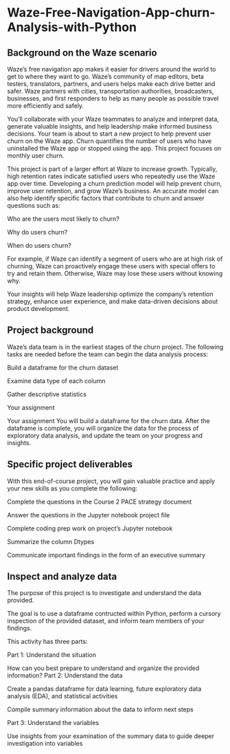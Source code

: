 # Waze-Free-Navigation-App-churn-Analysis-with-Python

## Background on the Waze scenario ##
Waze’s free navigation app makes it easier for drivers around the world to get to where they want to go. Waze’s community of map editors, beta testers, translators, partners, and users helps make each drive better and safer. Waze partners with cities, transportation authorities, broadcasters, businesses, and first responders to help as many people as possible travel more efficiently and safely. 

You’ll collaborate with your Waze teammates to analyze and interpret data, generate valuable insights, and help leadership make informed business decisions. Your team is about to start a new project to help prevent user churn on the Waze app. Churn quantifies the number of users who have uninstalled the Waze app or stopped using the app. This project focuses on monthly user churn. 

This project is part of a larger effort at Waze to increase growth. Typically, high retention rates indicate satisfied users who repeatedly use the Waze app over time. Developing a churn prediction model will help prevent churn, improve user retention, and grow Waze’s business. An accurate model can also help identify specific factors that contribute to churn and answer questions such as: 

Who are the users most likely to churn?

Why do users churn? 

When do users churn? 

For example, if Waze can identify a segment of users who are at high risk of churning, Waze can proactively engage these users with special offers to try and retain them. Otherwise, Waze may lose these users without knowing why. 

Your insights will help Waze leadership optimize the company’s retention strategy, enhance user experience, and make data-driven decisions about product development.

## Project background ##
Waze’s data team is in the earliest stages of the churn project. The following tasks are needed before the team can begin the data analysis process:

Build a dataframe for the churn dataset

Examine data type of each column

Gather descriptive statistics

Your assignment

Your assignment
You will build a dataframe for the churn data. After the dataframe is complete, you will organize the data for the process of exploratory data analysis, and update the team on your progress and insights.

## Specific project deliverables ##
With this end-of-course project, you will gain valuable practice and apply your new skills as you complete the following:

Complete the questions in the Course 2 PACE strategy document

Answer the questions in the Jupyter notebook project file

Complete coding prep work on project’s Jupyter notebook

Summarize the column Dtypes

Communicate important findings in the form of an executive summary 

## Inspect and analyze data ##

The purpose of this project is to investigate and understand the data provided.

The goal is to use a dataframe contructed within Python, perform a cursory inspection of the provided dataset, and inform team members of your findings.

This activity has three parts:

Part 1: Understand the situation

How can you best prepare to understand and organize the provided information?
Part 2: Understand the data

Create a pandas dataframe for data learning, future exploratory data analysis (EDA), and statistical activities

Compile summary information about the data to inform next steps

Part 3: Understand the variables

Use insights from your examination of the summary data to guide deeper investigation into variables
